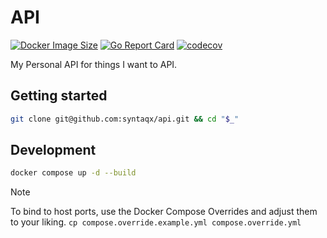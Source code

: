 # API

[![Docker Image Size](https://img.shields.io/docker/image-size/syntaqx/api)](https://hub.docker.com/r/syntaqx/api)
[![Go Report Card](https://goreportcard.com/badge/github.com/syntaqx/api)](https://goreportcard.com/report/github.com/syntaqx/api)
[![codecov](https://codecov.io/gh/syntaqx/api/graph/badge.svg?token=M5iaJ6FseZ)](https://codecov.io/gh/syntaqx/api)

My Personal API for things I want to API.

## Getting started

```sh
git clone git@github.com:syntaqx/api.git && cd "$_"
```

## Development

```sh
docker compose up -d --build
```

> [!NOTE]
> To bind to host ports, use the Docker Compose Overrides and adjust them to
> your liking.
> `cp compose.override.example.yml compose.override.yml`
